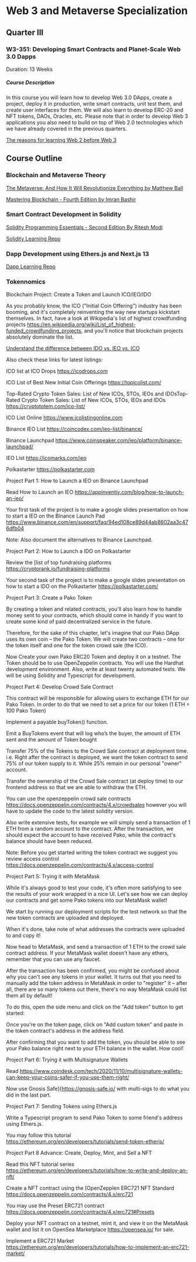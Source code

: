 # Web 3 and Metaverse Specialization

## Quarter III

### W3-351: Developing Smart Contracts and Planet-Scale Web 3.0 Dapps

Duration: 13 Weeks

##### Course Description

In this course you will learn how to develop Web 3.0 DApps, create a project, deploy it in production, write smart contracts, unit test them, and create user interfaces for them. We will also learn to develop ERC-20 and NFT tokens, DAOs, Oracles, etc.  Please note that in order to develop Web 3 applications you also need to build on top of Web 2.0 technologies which we have already covered in the previous quarters.

[The reasons for learning Web 2 before Web 3](
<https://javascript.plainenglish.io/why-you-should-learn-web-2-0-before-getting-into-web-3-0-d251625990db>)

## Course Outline

### Blockchain and Metaverse Theory

[The Metaverse: And How It Will Revolutionize Everything by Matthew Ball](https://www.amazon.com/Metaverse-How-Will-Revolutionize-Everything/dp/1324092033/ref=tmm_hrd_swatch_0)

[Mastering Blockchain - Fourth Edition by Imran Bashir](
<https://www.packtpub.com/product/mastering-blockchain-fourth-edition/9781803241067>)

### Smart Contract Development in Solidity

[Solidity Programming Essentials - Second Edition By Ritesh Modi](
<https://www.packtpub.com/product/solidity-programming-essentials-second-edition/9781803231181>)

[Solidity Learning Repo](
<https://github.com/panaverse/defi-dapps-solidity-smart-contracts>)

### Dapp Development using Ethers.js and Next.js 13

[Dapp Learning Repo](
<https://github.com/panaverse/dapps-nextjs>)

### Tokennomics

Blockchain Project: Create a Token and Launch ICO/IEO/IDO

As you probably know, the ICO ("Initial Coin Offering") industry has been booming, and it's completely reinventing the way new startups kickstart themselves. In fact, have a look at Wikipedia's list of highest crowdfunding projects  <https://en.wikipedia.org/wiki/List_of_highest-funded_crowdfunding_projects>, and you'll notice that blockchain projects absolutely dominate the list.

[Understand the difference between IDO vs. IEO vs. ICO](https://phemex.com/blogs/what-is-a-dex-ido)

Also check these links for latest listings:

ICO list at ICO Drops <https://icodrops.com>

ICO List of Best New Initial Coin Offerings <https://topicolist.com/>

Top-Rated Crypto Token Sales: List of New ICOs, STOs, IEOs and IDOsTop-Rated Crypto Token Sales: List of New ICOs, STOs, IEOs and IDOs <https://cryptototem.com/ico-list/>

ICO List Online <https://www.icolistingonline.com>

Binance IEO List <https://coincodex.com/ieo-list/binance/>

Binance Launchpad <https://www.coinspeaker.com/ieo/platform/binance-launchpad/>

IEO List <https://icomarks.com/ieo>

Polkastarter <https://polkastarter.com>

Project Part 1: How to Launch a IEO on Binance Launchpad

Read How to Launch an IEO <https://appinventiv.com/blog/how-to-launch-an-ieo/>

Your first task of the project is to make a google slides presentation on how to start a IEO on the Binance Launch Pad <https://www.binance.com/en/support/faq/94ed108ce89d44ab8602aa3c476dfb04>

Note: Also document the alternatives to Binance Launchpad.

Project Part 2: How to Launch a IDO on Polkastarter

Review the [list of top fundraising platforms <https://cryptorank.io/fundraising-platforms>

Your second task of the project is to make a google slides presentation on how to start a IDO on the Polkastarter <https://polkastarter.com/>

Project Part 3: Create a Pako Token

By creating a token and related contracts, you'll also learn how to handle money sent to your contracts, which should come in handy if you want to create some kind of paid decentralized service in the future.

Therefore, for the sake of this chapter, let's imagine that our  Pako DApp uses its own coin – the Pako Token. We will create two contracts – one for the token itself and one for the token crowd sale (the ICO).

Now Create your own Pako ERC20 Token and deploy it on a testnet. The Token should be to use OpenZeppelin contracts. You will use the Hardhat development environment. Also, write at least twenty automated tests. We will be using Solidity and Typescript for development.

Project Part 4: Develop Crowd Sale Contract

This contract will be responsible for allowing users to exchange ETH for our Pako Token. In order to do that we need to set a price for our token (1 ETH = 100 Pako Token)

Implement a payable buyToken() function.

Emit a BuyTokens event that will log who’s the buyer, the amount of ETH sent and the amount of Token bought

Transfer 75% of the Tokens to the Crowd Sale contract at deployment time. i.e. Right after the contract is deployed, we want the token contract to send 75% of our token supply to it. While 25% remain in our personal "owner" account.

Transfer the ownership of the Crowd Sale contract (at deploy time) to our frontend address so that we are able to withdraw the ETH.

You can use the openzeppelin crowd sale contracts <https://docs.openzeppelin.com/contracts/4.x/crowdsales> however you will have to update the code to the latest solidity version.

Also write extensive tests, for example we will simply send a transaction of 1 ETH from a random account to the contract. After the transaction, we should expect the account to have received Pako, while the contract's balance should have been reduced.

Note: Before you get started writing the token contract we suggest you review access control
<https://docs.openzeppelin.com/contracts/4.x/access-control>

Project Part 5: Trying it with MetaMask

While it's always good to test your code, it's often more satisfying to see the results of your work wrapped in a nice UI. Let's see how we can deploy our contracts and get some Pako tokens into our MetaMask wallet!

We start by running our deployment scripts for the test network so that the new token contracts are uploaded and deployed.

When it's done, take note of what addresses the contracts were uploaded to and copy it!

Now head to MetaMask, and send a transaction of 1 ETH to the crowd sale contract address. If your MetaMask wallet doesn't have any ethers, remember that you can use any faucet.

After the transaction has been confirmed, you might be confused about why you can't see any tokens in your wallet. It turns out that you need to manually add the token address in MetaMask in order to "register" it – after all, there are so many tokens out there, there's no way MetaMask could list them all by default!

To do this, open the side menu and click on the "Add token" button to get started:

Once you're on the token page, click on "Add custom token" and paste in the token contract's address in the address field.

After confirming that you want to add the token, you should be able to see your Pako balance right next to your ETH balance in the wallet. How cool!

Project Part 6: Trying it with Multisignature Wallets

Read <https://www.coindesk.com/tech/2020/11/10/multisignature-wallets-can-keep-your-coins-safer-if-you-use-them-right/>

Now use Gnosis Safe]{<https://gnosis-safe.io/> with multi-sigs to do what you did in the last part.

Project Part 7: Sending Tokens using Ethers.js

Write a Typescript program to send Pako Token to some friend's address using Ethers.js.

You may follow this tutorial <https://ethereum.org/en/developers/tutorials/send-token-etherjs/>

Project Part 8 Advance: Create, Deploy, Mint, and Sell a NFT

Read this NFT tutorial series <https://ethereum.org/en/developers/tutorials/how-to-write-and-deploy-an-nft/>

Create a NFT contract using the [OpenZepplen ERC721 NFT Standard <https://docs.openzeppelin.com/contracts/4.x/erc721>

You may use the Preset ERC721 contract <https://docs.openzeppelin.com/contracts/4.x/erc721#Presets>

Deploy your NFT contract on a testnet, mint it, and view it on the MetaMask wallet and list it on OpenSea Marketplace <https://opensea.io/>  for sale.

Implement a ERC721 Market <https://ethereum.org/en/developers/tutorials/how-to-implement-an-erc721-market/>
